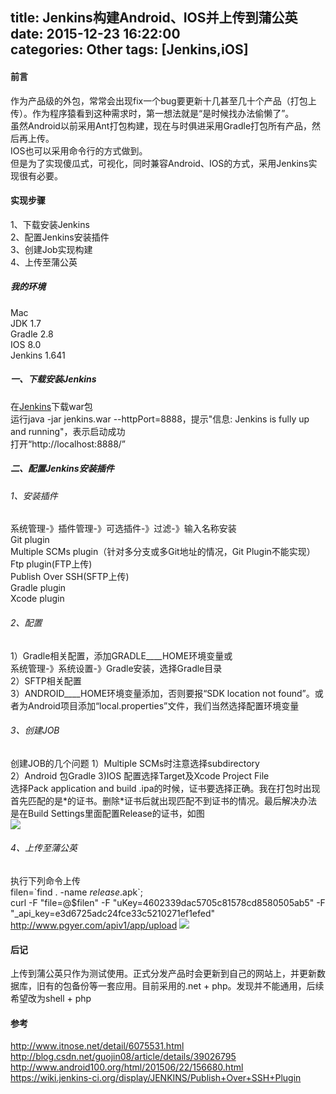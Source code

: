 title: Jenkins构建Android、IOS并上传到蒲公英
date: 2015-12-23 16:22:00  
categories: Other 
tags: [Jenkins,iOS]
---
#### 前言  
作为产品级的外包，常常会出现fix一个bug要更新十几甚至几十个产品（打包上传）。作为程序猿看到这种需求时，第一想法就是“是时候找办法偷懒了”。  
虽然Android以前采用Ant打包构建，现在与时俱进采用Gradle打包所有产品，然后再上传。  
IOS也可以采用命令行的方式做到。  
但是为了实现傻瓜式，可视化，同时兼容Android、IOS的方式，采用Jenkins实现很有必要。  

#### 实现步骤  
1、下载安装Jenkins  
2、配置Jenkins安装插件  
3、创建Job实现构建  
4、上传至蒲公英   
<!--more-->  
##### 我的环境  
Mac  
JDK 1.7  
Gradle 2.8  
IOS 8.0  
Jenkins 1.641   

##### 一、下载安装Jenkins  
在[Jenkins](http://jenkins-ci.org/)下载war包  
运行java -jar jenkins.war --httpPort=8888，提示"信息: Jenkins is fully up and running"，表示启动成功  
打开“http://localhost:8888/”

##### 二、配置Jenkins安装插件  
###### 1、安装插件  
系统管理-》插件管理-》可选插件-》过滤-》输入名称安装  
Git plugin  
Multiple SCMs plugin（针对多分支或多Git地址的情况，Git Plugin不能实现）  
Ftp plugin(FTP上传)  
Publish Over SSH(SFTP上传)  
Gradle plugin  
Xcode plugin  

###### 2、配置  
1）Gradle相关配置，添加GRADLE____HOME环境变量或  
系统管理-》系统设置-》Gradle安装，选择Gradle目录  
2）SFTP相关配置  
3）ANDROID____HOME环境变量添加，否则要报“SDK location not found”。或者为Android项目添加“local.properties”文件，我们当然选择配置环境变量

###### 3、创建JOB  
创建JOB的几个问题
1）Multiple SCMs时注意选择subdirectory  
2）Android 包Gradle
3)IOS 配置选择Target及Xcode Project File  
选择Pack application and build .ipa的时候，证书要选择正确。我在打包时出现首先匹配的是\*的证书。删除\*证书后就出现匹配不到证书的情况。最后解决办法是在Build Settings里面配置Release的证书，如图  
![](/css/images/20151223_Jenkins_IOS_Sign.webp)  
 
###### 4、上传至蒲公英  
 执行下列命令上传  
filen=\`find . -name *release*.apk\`;  
curl -F "file=@$filen" -F "uKey=4602339dac5705c81578cd8580505ab5" -F "_api_key=e3d6725adc24fce33c5210271ef1efed" http://www.pgyer.com/apiv1/app/upload
 ![](/css/images/20151223_ExecuteShell.webp)  
   
#### 后记  
上传到蒲公英只作为测试使用。正式分发产品时会更新到自己的网站上，并更新数据库，旧有的包备份等一套应用。目前采用的.net + php。发现并不能通用，后续希望改为shell + php
  
#### 参考  
http://www.itnose.net/detail/6075531.html  
http://blog.csdn.net/guojin08/article/details/39026795  
http://www.android100.org/html/201506/22/156680.html  
https://wiki.jenkins-ci.org/display/JENKINS/Publish+Over+SSH+Plugin  

